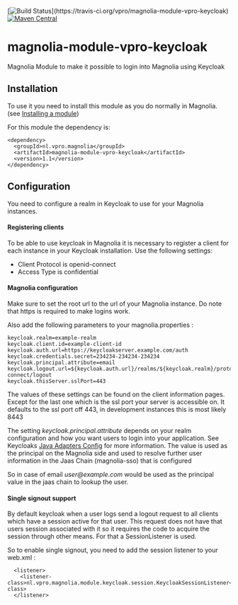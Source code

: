 [![Build Status](https://travis-ci.org/vpro/magnolia-module-vpro-keycloak.svg?)](https://travis-ci.org/vpro/magnolia-module-vpro-keycloak)
[![Maven Central](https://maven-badges.herokuapp.com/maven-central/nl.vpro.magnolia/magnolia-module-vpro-keycloak/badge.svg?style=plastic)](https://maven-badges.herokuapp.com/maven-central/nl.vpro.magnolia/magnolia-module-vpro-keycloak)

# magnolia-module-vpro-keycloak
Magnolia Module to make it possible to login into Magnolia using Keycloak 

## Installation
To use it you need to install this module as you do normally in Magnolia.
(see [Installing a module](https://documentation.magnolia-cms.com/display/DOCS/Installing+a+module))

For this module the dependency is:

    <dependency>
      <groupId>nl.vpro.magnolia</groupId>
      <artifactId>magnolia-module-vpro-keycloak</artifactId>
      <version>1.1</version>
    </dependency>
    
## Configuration    
You need to configure a realm in Keycloak to use for your Magnolia instances. 

#### Registering clients
To be able to use keycloak in Magnolia it is necessary to register a client for each instance in your Keycloak installation.
Use the following settings:
- Client Protocol is openid-connect
- Access Type is confidential

#### Magnolia configuration
Make sure to set the root url to the url of your Magnolia instance.
Do note that https is required to make logins work.

Also add the following parameters to your magnolia.properties :

    keycloak.realm=example-realm
    keycloak.client.id=example-client-id
    keycloak.auth.url=https://keycloakserver.example.com/auth
    keycloak.credentials.secret=234234-234234-234234
    keycloak.principal.attribute=email
    keycloak.logout.url=${keycloak.auth.url}/realms/${keycloak.realm}/protocol/openid-connect/logout
    keycloak.thisServer.sslPort=443

The values of these settings can be found on the client information pages.
Except for the last one which is the ssl port your server is accessible on. It defaults to the ssl port off 443, in development instances this is most likely 8443
 
The setting _keycloak.principal.attribute_ depends on your realm configuration and how you want 
users to login into your application. See Keycloaks [Java Adapters Config](https://keycloak.gitbooks.io/documentation/securing_apps/topics/oidc/java/java-adapter-config.html) for more information.
The value is used as the principal on the Magnolia side and used to resolve further user information in the Jaas Chain (magnolia-sso) that is configured

So in case of email _user@example.com_ would be used as the principal value in the jaas chain to lookup the user.

#### Single signout support
By default keycloak when a user logs send a logout request to all clients which have a session active for that user.
This request does not have that users session associated with it so it requires the code to acquire the session through other
means. For that a SessionListener is used.

So to enable single signout, you need to add the session listener to your web.xml :

      <listener>
        <listener-class>nl.vpro.magnolia.module.keycloak.session.KeycloakSessionListener</listener-class>
      </listener>

